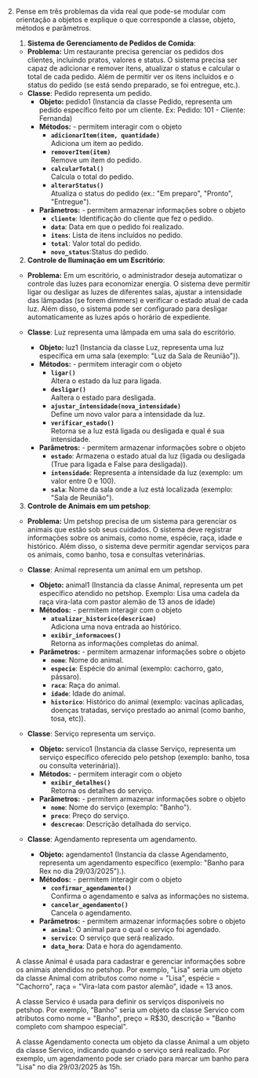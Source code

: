 2) Pense em três problemas da vida real que pode-se modular com orientação a objetos e explique o que corresponde a classe, objeto, métodos e parâmetros.
    1. **Sistema de Gerenciamento de Pedidos de Comida**:  
     - **Problema:** Um restaurante precisa gerenciar os pedidos dos clientes, incluindo pratos, valores e status. O sistema precisa ser capaz de adicionar e remover itens, atualizar o status e calcular o total de cada pedido. Além de permitir ver os itens incluídos e o status do pedido (se está sendo preparado, se foi entregue, etc.).
    - **Classe**: Pedido
        representa um pedido.
        - **Objeto:**
            pedido1 (Instancia da classe Pedido, representa um pedido específico feito por um cliente. Ex: Pedido: 101 - Cliente: Fernanda)
        - **Métodos:** - permitem interagir com o objeto
            - **`adicionarItem(item, quantidade)`**  
                Adiciona um item ao pedido.
            - **`removerItem(item)`**  
                Remove um item do pedido.
            - **`calcularTotal()`**  
                Calcula o total do pedido.
            - **`alterarStatus()`**  
                Atualiza o status do pedido (ex.: "Em preparo", "Pronto", "Entregue").
        - **Parâmetros:** - permitem armazenar informações sobre o objeto
            - **`cliente`**: Identificação do cliente que fez o pedido.
            - **`data`**: Data em que o pedido foi realizado.
            - **`itens`**: Lista de itens incluídos no pedido.
            - **`total`**: Valor total do pedido.
            - **`novo_status`**:Status do pedido.

    2. **Controle de Iluminação em um Escritório**:  
     - **Problema:** Em um escritório, o administrador deseja automatizar o controle das luzes para economizar energia. O sistema deve permitir ligar ou desligar as luzes de diferentes salas, ajustar a intensidade das lâmpadas (se forem dimmers) e verificar o estado atual de cada luz. Além disso, o sistema pode ser configurado para desligar automaticamente as luzes após o horário de expediente.
     
    - **Classe**: Luz
        representa uma lâmpada em uma sala do escritório.
        - **Objeto:**
            luz1 (Instancia da classe Luz, representa uma luz específica em uma sala (exemplo: "Luz da Sala de Reunião")).
        - **Métodos:** - permitem interagir com o objeto
            - **`ligar()`**  
                Altera o estado da luz para ligada.
            - **`desligar()`**  
                Aaltera o estado para desligada.
            - **`ajustar_intensidade(nova_intensidade)`**  
                Define um novo valor para a intensidade da luz.
            - **`verificar_estado()`**  
                Retorna se a luz está ligada ou desligada e qual é sua intensidade.
        - **Parâmetros:** - permitem armazenar informações sobre o objeto
            - **`estado`**: Armazena o estado atual da luz (ligada ou desligada (True para ligada e False para desligada)).
            - **`intensidade`**: Representa a intensidade da luz (exemplo: um valor entre 0 e 100).
            - **`sala`**: Nome da sala onde a luz está localizada (exemplo: "Sala de Reunião").   

    3. **Controle de Animais em um petshop**:  
     - **Problema:** Um petshop precisa de um sistema para gerenciar os animais que estão sob seus cuidados. O sistema deve registrar informações sobre os animais, como nome, espécie, raça, idade e histórico. Além disso, o sistema deve permitir agendar serviços para os animais, como banho, tosa e consultas veterinárias. 
    - **Classe**: Animal
        representa um animal em  um petshop.
        - **Objeto:**
            animal1 (Instancia da classe Animal, representa um pet específico atendido no petshop. Exemplo: Lisa uma cadela da raça vira-lata com pastor alemão de 13 anos de idade)
        - **Métodos:** - permitem interagir com o objeto
            - **`atualizar_historico(descricao)`**  
                Adiciona uma nova entrada ao histórico.
            - **`exibir_informacoes()`**  
                Retorna as informações completas do animal.
        - **Parâmetros:** - permitem armazenar informações sobre o objeto
            - **`nome`**: Nome do animal.
            - **`especie`**: Espécie do animal (exemplo: cachorro, gato, pássaro).
            - **`raca`**: Raça do animal.
            - **`idade`**: Idade do animal.
            - **`historico`**: Histórico do animal (exemplo: vacinas aplicadas, doenças tratadas, serviço prestado ao animal (como banho, tosa, etc)).

    - **Classe**: Serviço
        representa um serviço.
        - **Objeto:**
            servico1 (Instancia da classe Serviço, representa um serviço específico oferecido pelo petshop (exemplo: banho, tosa ou consulta veterinária)).
        - **Métodos:** - permitem interagir com o objeto
            - **`exibir_detalhes()`**  
                Retorna os detalhes do serviço.
        - **Parâmetros:** - permitem armazenar informações sobre o objeto
            - **`nome`**: Nome do serviço (exemplo: "Banho").
            - **`preco`**: Preço do serviço.
            - **`descrecao`**: Descrição detalhada do serviço.

    - **Classe**: Agendamento
        representa um agendamento.
        - **Objeto:**
            agendamento1 (Instancia da classe Agendamento, representa um agendamento específico (exemplo: "Banho para Rex no dia 29/03/2025").).
        - **Métodos:** - permitem interagir com o objeto
            - **`confirmar_agendamento()`**  
                Confirma o agendamento e salva as informações no sistema.
            - **`cancelar_agendamento()`**  
                    Cancela o agendamento.
        - **Parâmetros:** - permitem armazenar informações sobre o objeto
            - **`animal`**: O animal para o qual o serviço foi agendado.
            - **`servico`**: O serviço que será realizado.
            - **`data_hora`**: Data e hora do agendamento.

    A classe Animal é usada para cadastrar e gerenciar informações sobre os animais atendidos no petshop. Por exemplo, "Lisa" seria um objeto da classe Animal com atributos como nome = "Lisa", espécie = "Cachorro", raça = "Vira-lata com pastor alemão", idade = 13 anos.

    A classe Servico é usada para definir os serviços disponíveis no petshop. Por exemplo, "Banho" seria um objeto da classe Servico com atributos como nome = "Banho", preço = R$30, descrição = "Banho completo com shampoo especial".

    A classe Agendamento conecta um objeto da classe Animal a um objeto da classe Servico, indicando quando o serviço será realizado. Por exemplo, um agendamento pode ser criado para marcar um banho para "Lisa" no dia 29/03/2025 às 15h.
    
